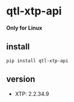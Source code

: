# qtl-xtp-api

**Only for Linux**

## install

```
pip install qtl-xtp-api
```

## version

- XTP: 2.2.34.9
